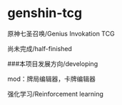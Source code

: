 # genshin-tcg
原神七圣召唤/Genius Invokation TCG

尚未完成/half-finished

###本项目发展方向/developing

mod：牌局编辑器，卡牌编辑器

强化学习/Reinforcement learning

